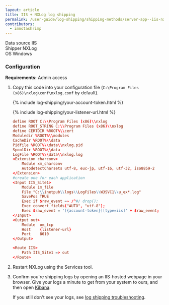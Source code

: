 ```yaml
---
layout: article
title: IIS + NXLog log shipping
permalink: /user-guide/log-shipping/shipping-methods/server-app--iis-nxlog.html
contributors:
  - imnotashrimp
---
```


<div class="shipping-summary">
<div>
  Data source <span>IIS</span>
</div>
<div>
  Shipper <span>NXLog</span>
</div>
<div>
  OS <span>Windows</span>
</div>
</div>

### Configuration

**Requirements:** Admin access

1. Copy this code into your configuration file (`C:\Program Files (x86)\nxlog\conf\nxlog.conf` by default).

    {% include log-shipping/your-account-token.html %}

    {% include log-shipping/your-listener-url.html %}

    ```conf
    define ROOT C:\\Program Files (x86)\\nxlog
    define ROOT_STRING C:\\Program Files (x86)\\nxlog
    define CERTDIR %ROOT%\\cert
    Moduledir %ROOT%\\modules
    CacheDir %ROOT%\\data
    Pidfile %ROOT%\\data\\nxlog.pid
    SpoolDir %ROOT%\\data
    LogFile %ROOT%\\data\\nxlog.log
    <Extension charconv>
        Module xm_charconv
        AutodetectCharsets utf-8, euc-jp, utf-16, utf-32, iso8859-2
    </Extension>
    #create one for each application
    <Input IIS_Site1>
        Module im_file
        File "C:\\inetpub\\logs\\LogFiles\\W3SVC1\\u_ex*.log"
        SavePos TRUE
        Exec if $raw_event =~ /^#/ drop();
        Exec convert_fields("AUTO", "utf-8");
        Exec $raw_event = '[{account-token}][type=iis]' + $raw_event;
    </Input>
    <Output out>
        Module  om_tcp
        Host    {listener-url}
        Port    8010
    </Output>

    <Route IIS>
        Path IIS_Site1 => out
    </Route>
    ```

2. Restart NXLog using the Services tool.

3. Confirm you're shipping logs by opening an IIS-hosted webpage in your browser. Give your logs a minute to get from your system to ours, and then open [Kibana](https://app.logz.io/#/dashboard/kibana).

    If you still don't see your logs, see [log shipping troubleshooting]({{site.baseurl}}/user-guide/log-shipping/log-shipping-troubleshooting.html).